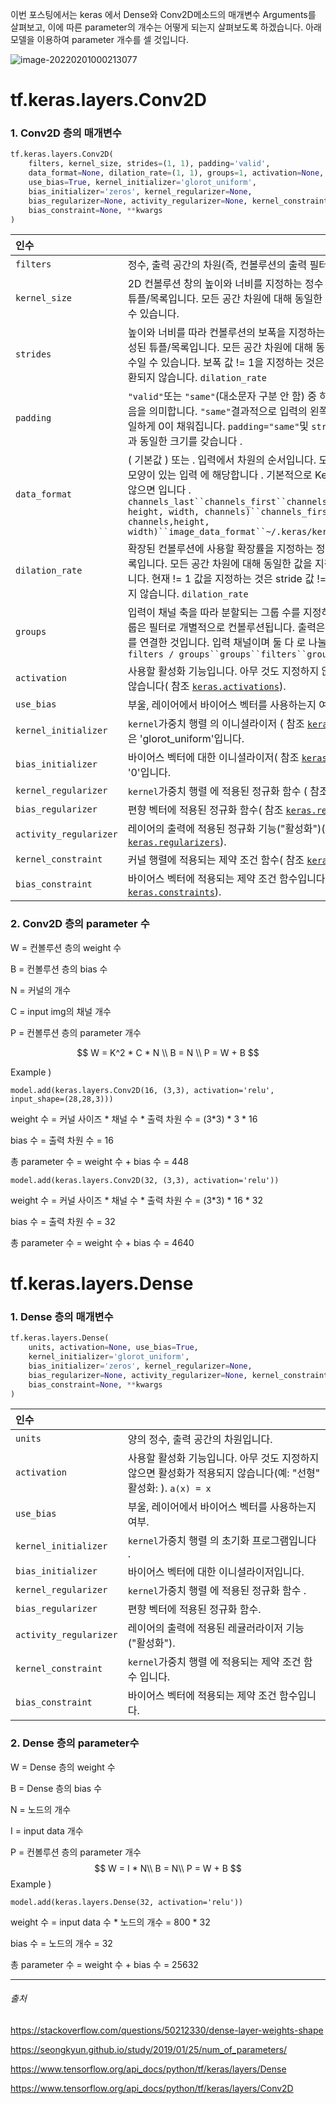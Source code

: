 이번 포스팅에서는 keras 에서 Dense와 Conv2D메소드의 매개변수 Arguments를 살펴보고, 이에 따른 parameter의 개수는 어떻게 되는지 살펴보도록 하겠습니다. 아래 모델을 이용하여 parameter 개수를 셀 것입니다.

![image-20220201000213077](https://raw.githubusercontent.com/Nega0619/typora_img/main/img/image-20220201000213077.png?token=ATH7GGJ5WNNXXGEGTLNEIDLB675DK)



# tf.keras.layers.Conv2D



### 1. Conv2D 층의 매개변수

```python
tf.keras.layers.Conv2D(
    filters, kernel_size, strides=(1, 1), padding='valid',
    data_format=None, dilation_rate=(1, 1), groups=1, activation=None,
    use_bias=True, kernel_initializer='glorot_uniform',
    bias_initializer='zeros', kernel_regularizer=None,
    bias_regularizer=None, activity_regularizer=None, kernel_constraint=None,
    bias_constraint=None, **kwargs
)
```

| 인수                   |                                                              |
| :--------------------- | ------------------------------------------------------------ |
| `filters`              | 정수, 출력 공간의 차원(즉, 컨볼루션의 출력 필터 수).         |
| `kernel_size`          | 2D 컨볼루션 창의 높이와 너비를 지정하는 정수 또는 2개의 정수로 구성된 튜플/목록입니다. 모든 공간 차원에 대해 동일한 값을 지정하는 단일 정수일 수 있습니다. |
| `strides`              | 높이와 너비를 따라 컨볼루션의 보폭을 지정하는 정수 또는 2개의 정수로 구성된 튜플/목록입니다. 모든 공간 차원에 대해 동일한 값을 지정하는 단일 정수일 수 있습니다. 보폭 값 != 1을 지정하는 것은 값 != 1을 지정하는 것과 호환되지 않습니다. `dilation_rate` |
| `padding`              | `"valid"`또는 `"same"`(대소문자 구분 안 함) 중 하나입니다 . `"valid"`패딩 없음을 의미합니다. `"same"`결과적으로 입력의 왼쪽/오른쪽 또는 위/아래에 균일하게 0이 채워집니다. `padding="same"`및 `strides=1`인 경우 출력은 입력과 동일한 크기를 갖습니다 . |
| `data_format`          | ( 기본값 ) 또는 . 입력에서 차원의 순서입니다. 모양이 있는 입력에 해당하고 모양이 있는 입력 에 해당합니다 . 기본적으로 Keras 구성 파일의 . 설정하지 않으면 입니다 . `channels_last``channels_first``channels_last``(batch_size, height, width, channels)``channels_first``(batch_size, channels,height, width)``image_data_format``~/.keras/keras.json``channels_last` |
| `dilation_rate`        | 확장된 컨볼루션에 사용할 확장률을 지정하는 정수 또는 튜플/2개의 정수 목록입니다. 모든 공간 차원에 대해 동일한 값을 지정하는 단일 정수일 수 있습니다. 현재 != 1 값을 지정하는 것은 stride 값 != 1을 지정하는 것과 호환되지 않습니다. `dilation_rate` |
| `groups`               | 입력이 채널 축을 따라 분할되는 그룹 수를 지정하는 양의 정수입니다. 각 그룹은 필터로 개별적으로 컨볼루션됩니다. 출력은 채널 축을 따라 모든 결과를 연결한 것입니다. 입력 채널이며 둘 다 로 나눌 수 있어야 합니다 . `filters / groups``groups``filters``groups` |
| `activation`           | 사용할 활성화 기능입니다. 아무 것도 지정하지 않으면 활성화가 적용되지 않습니다( 참조 [`keras.activations`](https://www.tensorflow.org/api_docs/python/tf/keras/activations)). |
| `use_bias`             | 부울, 레이어에서 바이어스 벡터를 사용하는지 여부.            |
| `kernel_initializer`   | `kernel`가중치 행렬 의 이니셜라이저 ( 참조 [`keras.initializers`](https://www.tensorflow.org/api_docs/python/tf/keras/initializers)). 기본값은 'glorot_uniform'입니다. |
| `bias_initializer`     | 바이어스 벡터에 대한 이니셜라이저( 참조 [`keras.initializers`](https://www.tensorflow.org/api_docs/python/tf/keras/initializers)). 기본값은 '0'입니다. |
| `kernel_regularizer`   | `kernel`가중치 행렬 에 적용된 정규화 함수 ( 참조 [`keras.regularizers`](https://www.tensorflow.org/api_docs/python/tf/keras/regularizers)). |
| `bias_regularizer`     | 편향 벡터에 적용된 정규화 함수( 참조 [`keras.regularizers`](https://www.tensorflow.org/api_docs/python/tf/keras/regularizers)). |
| `activity_regularizer` | 레이어의 출력에 적용된 정규화 기능("활성화")( 참조 [`keras.regularizers`](https://www.tensorflow.org/api_docs/python/tf/keras/regularizers)). |
| `kernel_constraint`    | 커널 행렬에 적용되는 제약 조건 함수( 참조 [`keras.constraints`](https://www.tensorflow.org/api_docs/python/tf/keras/constraints)). |
| `bias_constraint`      | 바이어스 벡터에 적용되는 제약 조건 함수입니다( 참조 [`keras.constraints`](https://www.tensorflow.org/api_docs/python/tf/keras/constraints)). |



### 2. Conv2D 층의 parameter 수

W = 컨볼루션 층의 weight 수

B = 컨볼루션 층의 bias 수

N = 커널의 개수

C = input img의 채널 개수

P = 컨볼루션 층의 parameter 개수


$$
W = K^2 * C * N \\
B = N \\
P = W + B
$$




Example ) 

`model.add(keras.layers.Conv2D(16, (3,3), activation='relu', input_shape=(28,28,3)))`

weight 수 = 커널 사이즈 * 채널 수 * 출력 차원 수  = (3*3) * 3 * 16

bias 수 = 출력 차원 수 = 16

총 parameter 수 = weight 수 + bias 수 = 448



`model.add(keras.layers.Conv2D(32, (3,3), activation='relu'))`

weight 수 = 커널 사이즈 * 채널 수 * 출력 차원 수  = (3*3) * 16 * 32

bias 수 = 출력 차원 수 = 32

총 parameter 수 = weight 수 + bias 수 = 4640





# tf.keras.layers.Dense



### 1. Dense 층의 매개변수

```python
tf.keras.layers.Dense(
    units, activation=None, use_bias=True,
    kernel_initializer='glorot_uniform',
    bias_initializer='zeros', kernel_regularizer=None,
    bias_regularizer=None, activity_regularizer=None, kernel_constraint=None,
    bias_constraint=None, **kwargs
)
```

| 인수                   |                                                              |
| :--------------------- | ------------------------------------------------------------ |
| `units`                | 양의 정수, 출력 공간의 차원입니다.                           |
| `activation`           | 사용할 활성화 기능입니다. 아무 것도 지정하지 않으면 활성화가 적용되지 않습니다(예: "선형" 활성화: ). `a(x) = x` |
| `use_bias`             | 부울, 레이어에서 바이어스 벡터를 사용하는지 여부.            |
| `kernel_initializer`   | `kernel`가중치 행렬 의 초기화 프로그램입니다 .               |
| `bias_initializer`     | 바이어스 벡터에 대한 이니셜라이저입니다.                     |
| `kernel_regularizer`   | `kernel`가중치 행렬 에 적용된 정규화 함수 .                  |
| `bias_regularizer`     | 편향 벡터에 적용된 정규화 함수.                              |
| `activity_regularizer` | 레이어의 출력에 적용된 레귤러라이저 기능("활성화").          |
| `kernel_constraint`    | `kernel`가중치 행렬 에 적용되는 제약 조건 함수 입니다.       |
| `bias_constraint`      | 바이어스 벡터에 적용되는 제약 조건 함수입니다.               |



### 2. Dense 층의 parameter수

W = Dense 층의 weight 수

B = Dense 층의 bias 수

N = 노드의 개수

I = input data 개수

P = 컨볼루션 층의 parameter 개수
$$
W = I * N\\
B = N\\
P = W + B
$$
Example ) 

`model.add(keras.layers.Dense(32, activation='relu'))`

weight 수 = input data 수 * 노드의 개수 = 800 * 32

bias 수 = 노드의 개수 = 32

총 parameter 수 = weight 수 + bias 수 = 25632





---------------

###### 출처

https://stackoverflow.com/questions/50212330/dense-layer-weights-shape

https://seongkyun.github.io/study/2019/01/25/num_of_parameters/

https://www.tensorflow.org/api_docs/python/tf/keras/layers/Dense

https://www.tensorflow.org/api_docs/python/tf/keras/layers/Conv2D